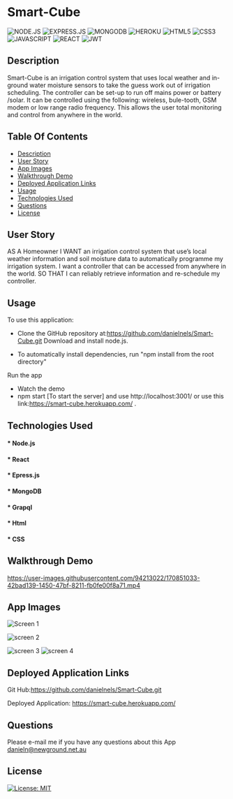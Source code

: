 # Smart-Cube
![NODE.JS](https://img.shields.io/badge/Node.js-43853D?style=for-the-badge&logo=node.js&logoColor=white)
![EXPRESS.JS](https://img.shields.io/badge/Express.js-20232A?style=for-the-badge&logo=express&logoColor=61DAFB)
![MONGODB](https://img.shields.io/badge/MongoDB-4EA94B?style=for-the-badge&logo=mongodb&logoColor=white)
![HEROKU](https://img.shields.io/badge/Heroku-430098?style=for-the-badge&logo=heroku&logoColor=white)
![HTML5](https://img.shields.io/badge/HTML5-E34F26?style=for-the-badge&logo=html5&logoColor=white)
![CSS3](https://img.shields.io/badge/CSS3-1572B6?style=for-the-badge&logo=css3&logoColor=white)
![JAVASCRIPT](https://img.shields.io/badge/JavaScript-323330?style=for-the-badge&logo=javascript&logoColor=F7DF1E)
![REACT](https://img.shields.io/badge/React-20232A?style=for-the-badge&logo=react&logoColor=61DAFB)
![JWT](https://img.shields.io/badge/JWT-000000?style=for-the-badge&logo=JSON%20web%20tokens&logoColor=white)
## Description
Smart-Cube is an irrigation control system that uses local weather and in-ground water moisture sensors to take the guess work out of irrigation scheduling.
The controller can be set-up to run off mains power or battery /solar. It can be controlled using the following: 
wireless, bule-tooth, GSM modem or low range radio frequency.
This allows the user total monitoring and control from anywhere in the world. 



 ## Table Of Contents
  * [Description](#description)
  * [User Story](#user-story)
  * [App Images](#app-images)
  * [Walkthrough Demo](#walkthrough-demo)
  * [Deployed Application Links](#deployed-application-links)
  * [Usage](#usage)
  * [Technologies Used](#technologies-used)
  * [Questions](#questions)
  * [License](#license)
  


## User Story
AS A Homeowner
I WANT an irrigation control system that use’s local weather information and soil moisture data to automatically programme my irrigation system. I want a controller that can be accessed from anywhere in the world.
SO THAT I can reliably retrieve information and re-schedule my controller. 




## Usage

To use this application:

* Clone the GitHub repository at:https://github.com/danielnels/Smart-Cube.git
Download and install node.js.

* To automatically install dependencies, run "npm install from the root directory" 


Run the app

* Watch the demo 
* npm start [To start the server] and use http://localhost:3001/ or use this link:https://smart-cube.herokuapp.com/ .

## Technologies Used

#### * Node.js
#### * React
#### * Epress.js
#### * MongoDB
#### * Grapql
#### * Html
#### * CSS




## Walkthrough Demo




https://user-images.githubusercontent.com/94213022/170851033-42bad139-1450-47bf-8211-fb0fe00f8a71.mp4





## App Images
![Screen 1](https://user-images.githubusercontent.com/94213022/170851044-54698e92-b0cf-4181-8a2c-06d8606cc5e1.png)

![screen 2](https://user-images.githubusercontent.com/94213022/170851046-40b8b257-e590-4272-8e62-9b43f5211037.png)

![screen 3](https://user-images.githubusercontent.com/94213022/170851048-a02691a6-003e-4098-8524-deafd78b1c88.png)
![screen 4](https://user-images.githubusercontent.com/94213022/170851069-8ffb723a-f1b7-494f-a8de-524e5c588ccf.png)

## Deployed Application Links
Git Hub:https://github.com/danielnels/Smart-Cube.git

Deployed Application: https://smart-cube.herokuapp.com/

## Questions
  Please e-mail me if you have any questions about this App
  danieln@newground.net.au 

## License

[![License: MIT](https://img.shields.io/badge/License-MIT-yellow.svg)](https://opensource.org/licenses/MIT)
